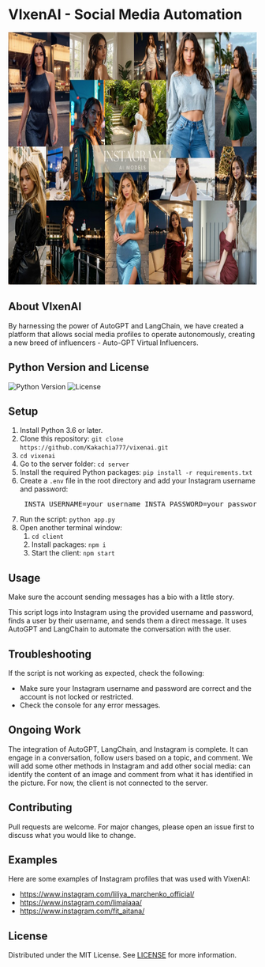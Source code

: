 <h1>VIxenAI - Social Media Automation</h1> <p align="center"> <img src="./VixenAI.jpg" alt="Logo" width="750" height="510"> </p> <h2>About VIxenAI</h2> <p>By harnessing the power of AutoGPT and LangChain, we have created a platform that allows social media profiles to operate autonomously, creating a new breed of influencers - Auto-GPT Virtual Influencers.</p> <h2>Python Version and License</h2> <p><img src="https://img.shields.io/badge/Python-3.6+-blue.svg" alt="Python Version"> <img src="https://img.shields.io/badge/License-MIT-yellow.svg" alt="License"></p> <h2>Setup</h2> <ol> <li>Install Python 3.6 or later.</li> <li>Clone this repository: <code>git clone https://github.com/Kakachia777/vixenai.git</code></li> <li><code>cd vixenai</code></li> <li>Go to the server folder: <code>cd server</code></li> <li>Install the required Python packages: <code>pip install -r requirements.txt</code></li> <li>Create a <code>.env</code> file in the root directory and add your Instagram username and password: <pre> INSTA_USERNAME=your_username INSTA_PASSWORD=your_password SERPAPI_API_KEY=b OPENAI_API_KEY= CACHE_REDIS_URL=set a standard redis account (used as a cache system) TARGET_USERNAME=instagram username to engage a conversation with HUGGING_FACE_API_KEY= </pre> </li> <li>Run the script: <code>python app.py</code></li> <li>Open another terminal window: <ol> <li><code>cd client</code></li> <li>Install packages: <code>npm i</code></li> <li>Start the client: <code>npm start</code></li> </ol> </li> </ol> <h2>Usage</h2> <p>Make sure the account sending messages has a bio with a little story.</p> <p>This script logs into Instagram using the provided username and password, finds a user by their username, and sends them a direct message. It uses AutoGPT and LangChain to automate the conversation with the user.</p> <h2>Troubleshooting</h2> <p>If the script is not working as expected, check the following:</p> <ul> <li>Make sure your Instagram username and password are correct and the account is not locked or restricted.</li> <li>Check the console for any error messages.</li> </ul> <h2>Ongoing Work</h2> <p>The integration of AutoGPT, LangChain, and Instagram is complete. It can engage in a conversation, follow users based on a topic, and comment. We will add some other methods in Instagram and add other social media: can identify the content of an image and comment from what it has identified in the picture. For now, the client is not connected to the server.</p> <h2>Contributing</h2> <p>Pull requests are welcome. For major changes, please open an issue first to discuss what you would like to change.</p> <h2>Examples</h2> <p>Here are some examples of Instagram profiles that was used with VixenAI:</p> <ul> <li><a href="https://www.instagram.com/liliya_marchenko_official/">https://www.instagram.com/liliya_marchenko_official/</a></li> <li><a href="https://www.instagram.com/limaiaaa/">https://www.instagram.com/limaiaaa/</a></li> <li><a href="https://www.instagram.com/fit_aitana/">https://www.instagram.com/fit_aitana/</a></li> </ul> <h2>License</h2> <p>Distributed under the MIT License. See <a href="#">LICENSE</a> for more information.</p>
